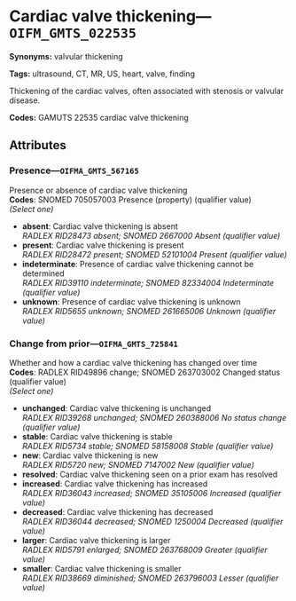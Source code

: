 # Cardiac valve thickening—`OIFM_GMTS_022535`

**Synonyms:** valvular thickening

**Tags:** ultrasound, CT, MR, US, heart, valve, finding

Thickening of the cardiac valves, often associated with stenosis or valvular disease.

**Codes:** GAMUTS 22535 cardiac valve thickening

## Attributes

### Presence—`OIFMA_GMTS_567165`

Presence or absence of cardiac valve thickening  
**Codes**: SNOMED 705057003 Presence (property) (qualifier value)  
*(Select one)*

- **absent**: Cardiac valve thickening is absent  
_RADLEX RID28473 absent; SNOMED 2667000 Absent (qualifier value)_
- **present**: Cardiac valve thickening is present  
_RADLEX RID28472 present; SNOMED 52101004 Present (qualifier value)_
- **indeterminate**: Presence of cardiac valve thickening cannot be determined  
_RADLEX RID39110 indeterminate; SNOMED 82334004 Indeterminate (qualifier value)_
- **unknown**: Presence of cardiac valve thickening is unknown  
_RADLEX RID5655 unknown; SNOMED 261665006 Unknown (qualifier value)_

### Change from prior—`OIFMA_GMTS_725841`

Whether and how a cardiac valve thickening has changed over time  
**Codes**: RADLEX RID49896 change; SNOMED 263703002 Changed status (qualifier value)  
*(Select one)*

- **unchanged**: Cardiac valve thickening is unchanged  
_RADLEX RID39268 unchanged; SNOMED 260388006 No status change (qualifier value)_
- **stable**: Cardiac valve thickening is stable  
_RADLEX RID5734 stable; SNOMED 58158008 Stable (qualifier value)_
- **new**: Cardiac valve thickening is new  
_RADLEX RID5720 new; SNOMED 7147002 New (qualifier value)_
- **resolved**: Cardiac valve thickening seen on a prior exam has resolved  
- **increased**: Cardiac valve thickening has increased  
_RADLEX RID36043 increased; SNOMED 35105006 Increased (qualifier value)_
- **decreased**: Cardiac valve thickening has decreased  
_RADLEX RID36044 decreased; SNOMED 1250004 Decreased (qualifier value)_
- **larger**: Cardiac valve thickening is larger  
_RADLEX RID5791 enlarged; SNOMED 263768009 Greater (qualifier value)_
- **smaller**: Cardiac valve thickening is smaller  
_RADLEX RID38669 diminished; SNOMED 263796003 Lesser (qualifier value)_